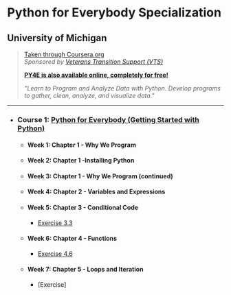 # Python for Everybody Specialization
## University of Michigan 
>
> [Taken through Coursera.org](https://www.coursera.org/programs/vts-learning-program-nvi2e/specializations/python)  
> *Sponsored by [Veterans Transition Support (VTS)](https://veteranstransitionsupport.org/)*
>
> **[PY4E is also available online, completely for free!](https://www.py4e.com/)**  
>
> *"Learn to Program and Analyze Data with Python. Develop programs to gather, clean, analyze, and visualize data."*

***

- ### **Course 1:** [Python for Everybody (Getting Started with Python)](https://www.coursera.org/programs/vts-learning-program-nvi2e/learn/python?specialization=python)

  - #### Week 1: Chapter 1 - Why We Program

  - #### Week 2: Chapter 1 -Installing Python

  - #### Week 3: Chapter 1 - Why We Program (continued)

  - #### Week 4: Chapter 2 - Variables and Expressions

  - #### Week 5: Chapter 3 - Conditional Code

    - [Exercise 3.3](Python-Programs/3-3-PYFE.py)

  - #### Week 6: Chapter 4 - Functions

    - [Exercise 4.6](Python-Programs/4-6-PYFE.py)

  - #### Week 7: Chapter 5 - Loops and Iteration

    - [Exercise]
